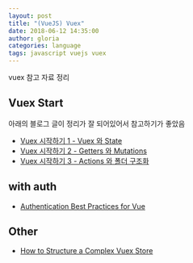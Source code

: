 ```yaml
---
layout: post
title: "(VueJS) Vuex"
date: 2018-06-12 14:35:00
author: gloria
categories: language
tags: javascript vuejs vuex
---
```


vuex 참고 자료 정리

## Vuex Start
아래의 블로그 글이 정리가 잘 되어있어서 참고하기가 좋았음
- [Vuex 시작하기 1 - Vuex 와 State](https://joshua1988.github.io/web-development/vuejs/vuex-start/)
- [Vuex 시작하기 2 - Getters 와 Mutations](https://joshua1988.github.io/web-development/vuejs/vuex-getters-mutations/)
- [Vuex 시작하기 3 - Actions 와 폴더 구조화](https://joshua1988.github.io/web-development/vuejs/vuex-actions-modules/)

## with auth
- [Authentication Best Practices for Vue](https://blog.sqreen.io/authentication-best-practices-vue/)

## Other
- [How to Structure a Complex Vuex Store](https://markus.oberlehner.net/blog/how-to-structure-a-complex-vuex-store/)
